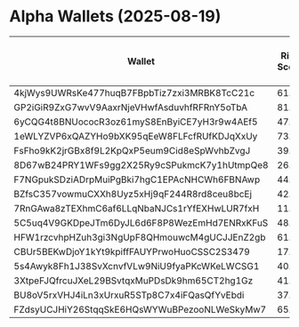# Alpha Wallets (2025-08-19)

| Wallet | Risk Score | Backtesting ROI (SOL) | Portfolio Value (USD) | SOL Balance | Farming Attempts / Total Tokens | Farming Ratio (%) | Median/Avg Risk of Last 10 Tokens | Median/Avg MC of Last 10 Tokens | Winrate (%) | ROI (%) | ROI (1D) (%) | Win Rate 1D (%) | Tokens (1D) | ROI (7D) (%) | Win Rate 7D (%) | Tokens (7D) | ROI (30D) (%) | Win Rate 30D (%) | Tokens (30D) | Realized Gains (USD) | Unrealized Gains (USD) | Median/Avg Holding Time (min) | Buy Size | Median/Avg Profit % Per Trade | Median/Avg Loss % Per Trade |
|----------|----------|----------|----------|----------|----------|----------|----------|----------|----------|----------|----------|----------|----------|----------|----------|----------|----------|----------|----------|----------|----------|----------|----------|----------|----------|
| 4kjWys9UWRsKe477huqB7FBpbTiz7zxi3MRBK8TcC21c | 61.91 | 191.78% | $2094.40 | 11.5867 | 0 / 16 | 0.00% | 4.00/4.00 | $19.83K/$407.83K | 62.50% | 31.88% | 0.00% | 0.00% | 0 | 55.62% | 60.00% | 5 | 89.11% | 60.00% | 9 | $2447.10 | $693.78 | 2596.07/8758.62 | $516.08 | 66.18%/2557.31% | -36.17%/-49.22% |
| GP2iGiR9ZxG7wvV9AaxrNjeVHwfAsduvhfRFRnY5oTbA | 81.48 | 39.59% | $3108.91 | 5.2773 | 2 / 22 | 9.09% | 3.00/3.40 | $5.07K/$8.58K | 59.09% | 140.54% | 0.00% | 0.00% | 0 | 2.71% | 100.00% | 1 | 2.94% | 66.67% | 6 | $7565.72 | $-27.67 | 25.15/364.58 | $229.02 | 15.70%/205.24% | -17.82%/-13.81% |
| 6yCQG4t8BNUococR3oz61myS8EnByiCE7yH3r9w4AEf5 | 47.50 | 12.21% | $13369.83 | 17.8400 | 0 / 25 | 0.00% | 2.00/3.00 | $846.51K/$11.99M | 64.00% | 31.88% | 0.00% | 0.00% | 0 | 16.58% | 85.71% | 5 | 2727.03% | 68.18% | 19 | $93501.22 | $4584.12 | 969.60/7130.09 | $1764.04 | 11.78%/11.78% | -16.05%/-16.56% |
| 1eWLYZVP6xQAZYHo9bXK95qEeW8FLFcfRUfKDJqXxUy | 73.00 | 11.64% | $1276.18 | 7.0601 | 5 / 91 | 5.49% | 10.00/10.00 | $0.00/$0.00 | 49.45% | 17.64% | 10.42% | 33.33% | 3 | 25.18% | 61.11% | 14 | 6201.48% | 67.27% | 79 | $9462.69 | $750.45 | 10.76/23.78 | $232.03 | 5.81%/7.85% | -71.79%/-63.73% |
| FsFho9kK2jrGBx8f9L2KpQxP5eum9Cid8eSpWvhbZvgJ | 39.33 | 8.12% | $37568.89 | 17.0127 | 1 / 12 | 8.33% | 0.00/1.90 | $5.76M/$18.18M | 83.33% | 38.77% | 0.00% | 0.00% | 0 | 31.83% | 100.00% | 0 | 105.42% | 80.00% | 5 | $33216.29 | $487.90 | 274.54/7714.22 | $2594.64 | 81.29%/166.52% | -1.69%/-1.69% |
| 8D67wB24PRY1WFs9gg2X25Ry9cSPukmcK7y1hUtmpQe8 | 26.38 | 6.40% | $4692.80 | 21.8925 | 0 / 64 | 0.00% | 0.00/0.20 | $4.62M/$9.57M | 68.75% | 12.49% | 3.47% | 83.33% | 1 | 45.94% | 84.62% | 24 | 100.00% | 68.75% | 64 | $11337.21 | $1018.99 | 3469.36/6270.98 | $184.99 | -/- | -/- |
| F7NGpukSDziADrpMuiPgBki7hgC1EPAcNHCWh6FBNAwp | 44.88 | 3.37% | $17226.05 | 7.5589 | 3 / 153 | 1.96% | 3.50/3.80 | $6.67K/$17.00K | 61.44% | 41.07% | 18.25% | 100.00% | 1 | 18.04% | 66.67% | 2 | 127.32% | 66.27% | 54 | $9275.92 | $-224.96 | 6065.42/9177.92 | $127.92 | 12.74%/98.67% | -16.47%/-21.00% |
| BZfsC357vowmuCXXh8Uyz5xHj9qF244R8rd8ceu8bcEj | 42.18 | 3.36% | $8154.49 | 7.7514 | 0 / 43 | 0.00% | 4.00/3.40 | $434.79K/$12.79M | 58.14% | 11.14% | 0.00% | 0.00% | 0 | 185.47% | 83.33% | 12 | 394007.45% | 58.14% | 42 | $2345.64 | $8.29 | 2862.84/4728.93 | $198.79 | -/- | -1.71%/-1.71% |
| 7RnGAwa8zTEXhmC6af6LLqNbaNJCs1rYfEXHwLUR7fxH | 11.25 | 2.64% | $9426.41 | 17.3713 | 8 / 171 | 4.68% | 0.00/0.00 | $33.07M/$65.53M | 69.01% | 8.35% | 6.09% | 58.82% | 0 | 159.52% | 87.50% | 2 | 9143.82% | 80.39% | 30 | $38965.86 | $-113.90 | 345.05/15562.92 | $427.57 | 5.81%/591.37% | -11.24%/-16.31% |
| 5C5uq4V9GKDpeJTm6DyJL6d6F8P8WezEmHd7ENRxKFuS | 48.16 | 1.87% | $1363.55 | 7.5434 | 2 / 21 | 9.52% | 0.00/2.40 | $6.59M/$13.87M | 57.14% | 4.44% | 18.64% | 100.00% | 0 | 135.70% | 100.00% | 3 | 1892.64% | 66.67% | 13 | $1261.25 | $-0.77 | 3076.28/7350.11 | $219.61 | 10.64%/8.72% | -13.12%/-14.87% |
| HFW1rzcvhpHZuh3gi3NgUpF8QHmouwcM4gUCJJEnZ2gb | 61.40 | 1.82% | $3974.08 | 15.9995 | 2 / 54 | 3.70% | 4.00/2.80 | $240.40K/$2.21M | 51.85% | 15.99% | 16.67% | 71.43% | 5 | 1.68% | 66.67% | 13 | 100.00% | 51.85% | 54 | $14074.67 | $396.60 | 145.15/927.17 | $975.98 | -/- | -/- |
| CBUr5BEKwDjoY1kYt9kpiffFAUYPrwoHuoCSSC2S3479 | 17.33 | 1.52% | $16548.50 | 57.3813 | 0 / 24 | 0.00% | 0.00/1.20 | $18.85M/$314.92M | 70.83% | 119.97% | 7.70% | 100.00% | 0 | 53.07% | 83.33% | 3 | 341.95% | 75.00% | 10 | $25780.55 | $1836.36 | 297.98/11301.50 | $582.08 | 110.33%/105.43% | -28.90%/-42.27% |
| 5s4Awyk8Fh1J38SvXcnvfVLw9NiU9fyaPKcWKeLWCSG1 | 40.34 | 0.17% | $5943.25 | 10.0912 | 2 / 61 | 3.28% | 0.00/1.90 | $5.17M/$7.37M | 54.10% | 21.50% | 0.00% | 0.00% | 0 | 0.32% | 100.00% | 0 | 1613.81% | 52.73% | 52 | $29121.19 | $815.29 | 230.44/3899.92 | $713.41 | 15.42%/20.08% | -37.04%/-37.04% |
| 3XtpeFJQfrcuJXeL29BSvtqxMuPDsDk9hm65CT2hg1Gz | 41.00 | 0.00% | $521727.37 | 2881.7708 | 0 / 24 | 0.00% | 0.00/0.00 | $18.62M/$460.53M | 79.17% | 2002.59% | 0.00% | 0.00% | 0 | 0.00% | 100.00% | 0 | 0.00% | 100.00% | 0 | $129783.88 | $-1145.09 | 6816.14/80395.55 | $145.72 | 315.55%/5931.77% | -5.30%/-17.80% |
| BU8oV5rxVHJ4iLn3xUrxuR5STp8C7x4iFQasQfYvEbdi | 37.06 | 0.00% | $5937.07 | 26.2763 | 0 / 51 | 0.00% | 0.00/1.20 | $4.18M/$12.59M | 76.47% | 145.31% | 2.95% | 75.00% | 1 | 38.93% | 100.00% | 4 | 71.61% | 75.00% | 10 | $16348.79 | $-67.89 | 2463.06/13989.56 | $81.76 | 105.90%/353.62% | -18.78%/-23.63% |
| FZdsyUCJHiY26StqqSkE6HQsWYWuBPezooNLWeSkyMw7 | 65.12 | 0.00% | $2878.15 | 14.0073 | 0 / 14 | 0.00% | 0.00/0.40 | $491.06K/$292.10M | 64.29% | 526.12% | 0.00% | 0.00% | 0 | 2.18% | 100.00% | 1 | 131.92% | 100.00% | 3 | $10701.89 | $-27.42 | 10476.63/14323.39 | $111.79 | 362.70%/617.49% | -62.84%/-58.75% |
